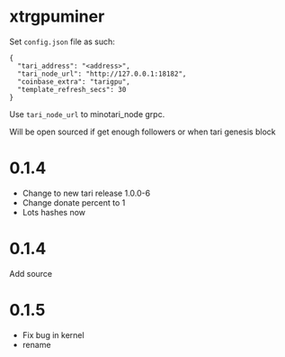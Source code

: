 # xtrgpuminer


Set `config.json` file as such:

```
{
  "tari_address": "<address>",
  "tari_node_url": "http://127.0.0.1:18182",
  "coinbase_extra": "tarigpu",
  "template_refresh_secs": 30
}
```

Use `tari_node_url` to minotari_node grpc.

Will be open sourced if get enough followers or when tari genesis block


# 0.1.4
* Change to new tari release 1.0.0-6
* Change donate percent to 1 
* Lots hashes now

# 0.1.4
Add source

# 0.1.5
* Fix bug in kernel
* rename
